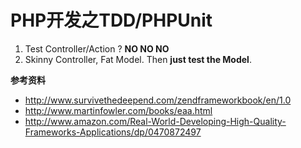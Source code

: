 # PHP开发之TDD/PHPUnit

1. Test Controller/Action ? **NO NO NO**
2. Skinny Controller, Fat Model. Then **just test the Model**.

**参考资料**

- http://www.survivethedeepend.com/zendframeworkbook/en/1.0
- http://www.martinfowler.com/books/eaa.html
- http://www.amazon.com/Real-World-Developing-High-Quality-Frameworks-Applications/dp/0470872497
